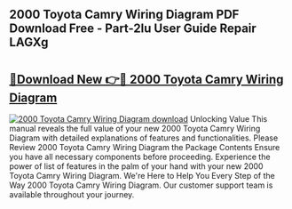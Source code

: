 ## 2000 Toyota Camry Wiring Diagram PDF Download Free - Part-2lu User Guide Repair LAGXg

# <h2><a href="http://dfqiz1c.blite.top/?on=2000+Toyota+Camry+Wiring+Diagram">🔗Download New 👉🔴 2000 Toyota Camry Wiring Diagram</a></h2>

[![2000 Toyota Camry Wiring Diagram download](https://i.imgur.com/lujVjoI.png)](http://dfqiz1c.blite.top/?on=2000+Toyota+Camry+Wiring+Diagram)
Unlocking Value This manual reveals the full value of your new 2000 Toyota Camry Wiring Diagram with detailed explanations of features and functionalities. Please Review 2000 Toyota Camry Wiring Diagram the Package Contents Ensure you have all necessary components before proceeding. Experience the power of list of features in the palm of your hand with your new 2000 Toyota Camry Wiring Diagram. We're Here to Help You Every Step of the Way 2000 Toyota Camry Wiring Diagram. Our customer support team is available throughout your journey.
